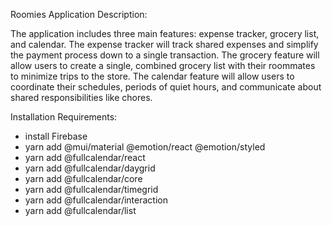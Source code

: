 Roomies Application Description:

The application includes three main features: expense tracker, grocery list, and calendar. The expense tracker will track shared expenses and simplify the payment process down to a single transaction. The grocery feature will allow users to create a single, combined grocery list with their roommates to minimize trips to the store. The calendar feature will allow users to coordinate their schedules, periods of quiet hours, and communicate about shared responsibilities like chores.

Installation Requirements:

- install Firebase
- yarn add @mui/material @emotion/react @emotion/styled
- yarn add @fullcalendar/react
- yarn add @fullcalendar/daygrid
- yarn add @fullcalendar/core
- yarn add @fullcalendar/timegrid
- yarn add @fullcalendar/interaction
- yarn add @fullcalendar/list
